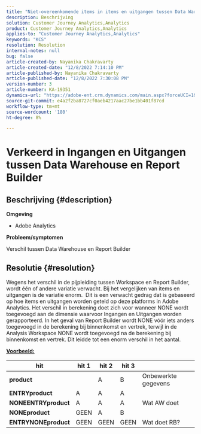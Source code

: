 ```yaml
---
title: "Niet-overeenkomende items in items en uitgangen tussen Data Warehouse en Report Builder"
description: Beschrijving
solution: Customer Journey Analytics,Analytics
product: Customer Journey Analytics,Analytics
applies-to: "Customer Journey Analytics,Analytics"
keywords: "KCS"
resolution: Resolution
internal-notes: null
bug: false
article-created-by: Nayanika Chakravarty
article-created-date: "12/8/2022 7:14:10 PM"
article-published-by: Nayanika Chakravarty
article-published-date: "12/8/2022 7:30:08 PM"
version-number: 3
article-number: KA-19351
dynamics-url: "https://adobe-ent.crm.dynamics.com/main.aspx?forceUCI=1&pagetype=entityrecord&etn=knowledgearticle&id=22cd5b78-2c77-ed11-81aa-6045bd006149"
source-git-commit: e4a2f2ba8727cf0aeb4217aac27be1bb401f87cd
workflow-type: tm+mt
source-wordcount: '180'
ht-degree: 8%

---
```


# Verkeerd in Ingangen en Uitgangen tussen Data Warehouse en Report Builder

## Beschrijving {#description}


<b>Omgeving</b>

- Adobe Analytics



<b>Probleem/symptomen</b>

Verschil tussen Data Warehouse en Report Builder


## Resolutie {#resolution}


Wegens het verschil in de pijpleiding tussen Workspace en Report Builder, wordt één of andere variatie verwacht. Bij het vergelijken van items en uitgangen is de variatie enorm. 
Dit is een verwacht gedrag dat is gebaseerd op hoe items en uitgangen worden geteld op deze platforms in Adobe Analytics. Het verschil in berekening doet zich voor wanneer NONE wordt toegevoegd aan de dimensie waarvoor Ingangen en Uitgangen worden gerapporteerd. In het geval van Report Builder wordt NONE vóór iets anders toegevoegd in de berekening bij binnenkomst en vertrek, terwijl in de Analysis Workspace NONE wordt toegevoegd na de berekening bij binnenkomst en vertrek. Dit leidde tot een enorm verschil in het aantal.

<u><b>Voorbeeld:</b></u>


| <b>hit</b> | <b>hit 1</b> | <b>hit 2</b> | <b>hit 3</b> |   |
| --- | --- | --- | --- | --- |
| <b>product</b> |   | A | B | Onbewerkte gegevens |
| <b>ENTRYproduct</b> | A | A | A |   |
| <b>NONEENTRYproduct</b> | A | A | A | Wat AW doet |
| <b>NONEproduct</b> | GEEN | A | B |   |
| <b>ENTRYNONEproduct</b> | GEEN | GEEN | GEEN | Wat doet RB? |

